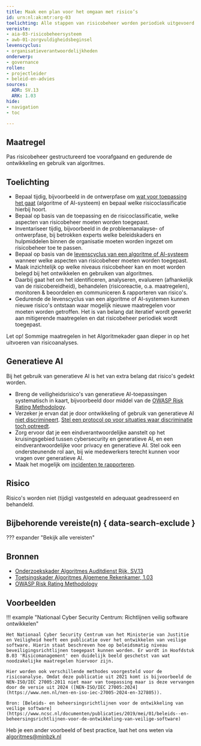 ```yaml
---
title: Maak een plan voor het omgaan met risico’s
id: urn:nl:ak:mtr:org-03
toelichting: Alle stappen van risicobeheer worden periodiek uitgevoerd en op het juiste niveau in de organisatie behandeld.
vereiste: 
- aia-03-risicobeheersysteem
- awb-01-zorgvuldigheidsbeginsel
levenscyclus: 
- organisatieverantwoordelijkheden
onderwerp: 
- governance
rollen:
- projectleider
- beleid-en-advies
sources:
  ADR: SV.13
  ARK: 1.03
hide:
- navigation
- toc

---
```


<!-- Let op! onderstaande regel met 'tags' niet weghalen! Deze maakt automatisch de knopjes op basis van de metadata  -->
<!-- tags -->

## Maatregel
<!-- Vul hier een omschrijving in van wat deze maatregel inhoudt. -->
Pas risicobeheer gestructureerd toe voorafgaand en gedurende de ontwikkeling en gebruik van algoritmes.
  
## Toelichting
<!-- Geef hier een toelichting van deze maatregel -->
- Bepaal tijdig, bijvoorbeeld in de ontwerpfase om [wat voor toepassing het gaat](2-owp-05-soort-algoritme.md) (algoritme of AI-systeem) en bepaal welke risicoclassificatie hierbij hoort.
- Bepaal op basis van de toepassing en de risicoclassificatie, welke aspecten van risicobeheer moeten worden toegepast.
- Inventariseer tijdig, bijvoorbeeld in de probleemanalayse- of ontwerpfase, bij betrokken experts welke beleidskaders en hulpmiddelen binnen de organisatie moeten worden ingezet om risicobeheer toe te passen.
- Bepaal op basis van de [levenscyclus van een algoritme of AI-systeem](0-org-08-beslismoment-levenscyclus.md) wanneer welke aspecten van risicobeheer moeten worden toegepast. 
- Maak inzichtelijk op welke niveaus risicobeheer kan en moet worden belegd bij het ontwikkelen en gebruiken van algoritmes.
- Daarbij gaat het om het identificeren, analyseren, evalueren (afhankelijk van de risicobereidheid), behandelen (risicoreactie, o.a. maatregelen), monitoren & beoordelen en communiceren & rapporteren van risico's.
- Gedurende de levenscyclus van een algoritme of AI-systemen kunnen nieuwe risico's ontstaan waar mogelijk nieuwe maatregelen voor moeten worden getroffen. Het is van belang dat iteratief wordt gewerkt aan mitigerende maatregelen en dat risicobeheer periodiek wordt toegepast.

Let op! Sommige maatregelen in het Algoritmekader gaan dieper in op het uitvoeren van risicoanalyses.

## Generatieve AI
Bij het gebruik van generatieve AI is het van extra belang dat risico's gedekt worden.

- Breng de veiligheidsrisico's van generatieve AI-toepassingen systematisch in kaart, bijvoorbeeld door middel van de [OWASP Risk Rating Methodology](https://owasp.org/www-community/OWASP_Risk_Rating_Methodology).
- Verzeker je ervan dat je door ontwikkeling of gebruik van generatieve AI [niet discrimineert](https://minbzk.github.io/Algoritmekader/onderwerpen/bias-en-non-discriminatie/). [Stel een protocol op voor situaties waar discriminatie toch optreedt](https://minbzk.github.io/Algoritmekader/voldoen-aan-wetten-en-regels/maatregelen/0-org-15-discriminatieprotocol/).
- Zorg ervoor dat je een eindverantwoordelijke aanstelt op het kruisingsgebied tussen cybersecurity en generatieve AI, en een eindverantwoordelijke voor privacy en generatieve AI. Stel ook een ondersteunende rol aan, bij wie medewerkers terecht kunnen voor vragen over generatieve AI.
- Maak het mogelijk om [incidenten te rapporteren](https://minbzk.github.io/Algoritmekader/voldoen-aan-wetten-en-regels/vereisten/aia-31-ai-modellen-algemene-doeleinden-systeemrisico-ernstige-incidenten).
   
## Risico
Risico's worden niet (tijdig) vastgesteld en adequaat geadresseerd en behandeld.  

## Bijbehorende vereiste(n) { data-search-exclude }
<!-- Hier volgt een lijst met vereisten op basis van de in de metadata ingevulde vereiste -->

<!-- Let op! onderstaande regel met 'list_vereisten_on_maatregelen_page' niet weghalen! Deze maakt automatisch een lijst van bijbehorende verseisten op basis van de metadata  -->
??? expander "Bekijk alle vereisten"
    <!-- list_vereisten_on_maatregelen_page -->

## Bronnen 
<!-- Vul hier de relevante bronnen in voor deze maatregel -->
- [Onderzoekskader Algoritmes Auditdienst Rijk, SV.13 ](https://www.rijksoverheid.nl/documenten/rapporten/2023/07/11/onderzoekskader-algoritmes-adr-2023)
- [Toetsingskader Algoritmes Algemene Rekenkamer, 1.03](https://www.rekenkamer.nl/onderwerpen/algoritmes/documenten/publicaties/2024/05/15/het-toetsingskader-aan-de-slag)
- [OWASP Risk Rating Methodology](https://owasp.org/www-community/OWASP_Risk_Rating_Methodology)

## Voorbeelden

!!! example "Nationaal Cyber Security Centrum: Richtlijnen veilig software ontwikkelen"
    
    Het Nationaal Cyber Security Centrum van het Ministerie van Justitie en Veiligheid heeft een publicatie over het ontwikkelen van veilige software. Hierin staat beschreven hoe op beleidsmatig niveau beveiligingsrichtlijnen toegepast kunnen worden. Er wordt in Hoofdstuk B.03 'Risicomanagement' een duidelijk beeld geschetst van wat noodzakelijke maatregelen hiervoor zijn. 
    
    Hier worden ook verschillende methodes voorgesteld voor de risicoanalyse. Omdat deze publicatie uit 2021 komt is bijvoorbeeld de NEN-ISO/IEC 27005:2011 niet maar van toepassing maar is deze vervangen door de versie uit 2024 ([NEN-ISO/IEC 27005:2024](https://www.nen.nl/nen-en-iso-iec-27005-2024-en-327805)).
    
    Bron: [Beleids- en beheersingsrichtlijnen voor de ontwikkeling van veilige software](https://www.ncsc.nl/documenten/publicaties/2019/mei/01/beleids--en-beheersingsrichtlijnen-voor-de-ontwikkeling-van-veilige-software)


Heb je een ander voorbeeld of best practice, laat het ons weten via [algoritmes@minbzk.nl](mailto:algoritmes@minbzk.nl)
